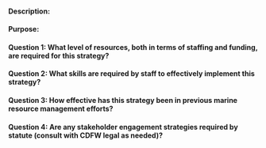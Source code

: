#### Description: 

#### Purpose:

#### Question 1: What level of resources, both in terms of staffing and funding, are required for this strategy?

#### Question 2: What skills are required by staff to effectively implement this strategy?

#### Question 3: How effective has this strategy been in previous marine resource management efforts? 

#### Question 4: Are any stakeholder engagement strategies required by statute (consult with CDFW legal as needed)? 